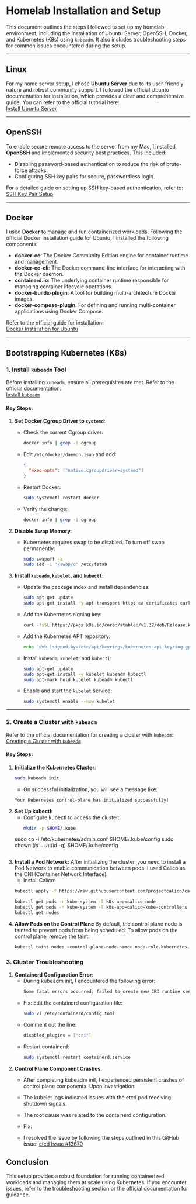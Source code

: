 # Homelab Installation and Setup

This document outlines the steps I followed to set up my homelab environment, including the installation of Ubuntu Server, OpenSSH, Docker, and Kubernetes (K8s) using `kubeadm`. It also includes troubleshooting steps for common issues encountered during the setup.

---

## **Linux**
For my home server setup, I chose **Ubuntu Server** due to its user-friendly nature and robust community support. I followed the official Ubuntu documentation for installation, which provides a clear and comprehensive guide. You can refer to the official tutorial here:  
[Install Ubuntu Server](https://ubuntu.com/tutorials/install-ubuntu-server#1-overview)

---

## **OpenSSH**
To enable secure remote access to the server from my Mac, I installed **OpenSSH** and implemented security best practices. This included:
- Disabling password-based authentication to reduce the risk of brute-force attacks.
- Configuring SSH key pairs for secure, passwordless login.

For a detailed guide on setting up SSH key-based authentication, refer to:  
[SSH Key Pair Setup](https://www.digitalocean.com/community/tutorials/how-to-configure-ssh-key-based-authentication-on-a-linux-server)

---

## **Docker**
I used **Docker** to manage and run containerized workloads. Following the official Docker installation guide for Ubuntu, I installed the following components:
- **docker-ce**: The Docker Community Edition engine for container runtime and management.
- **docker-ce-cli**: The Docker command-line interface for interacting with the Docker daemon.
- **containerd.io**: The underlying container runtime responsible for managing container lifecycle operations.
- **docker-buildx-plugin**: A tool for building multi-architecture Docker images.
- **docker-compose-plugin**: For defining and running multi-container applications using Docker Compose.

Refer to the official guide for installation:  
[Docker Installation for Ubuntu](https://docs.docker.com/engine/install/ubuntu/)

---

## **Bootstrapping Kubernetes (K8s)**

### **1. Install `kubeadm` Tool**
Before installing `kubeadm`, ensure all prerequisites are met. Refer to the official documentation:  
[Install `kubeadm`](https://kubernetes.io/docs/setup/production-environment/tools/kubeadm/install-kubeadm/)

#### **Key Steps:**
1. **Set Docker Cgroup Driver to `systemd`**:
   - Check the current Cgroup driver:
     ```bash
     docker info | grep -i cgroup
     ```
   - Edit `/etc/docker/daemon.json` and add:
     ```json
     {
       "exec-opts": ["native.cgroupdriver=systemd"]
     }
     ```
   - Restart Docker:
     ```bash
     sudo systemctl restart docker
     ```
   - Verify the change:
     ```bash
     docker info | grep -i cgroup
     ```

2. **Disable Swap Memory**:
   - Kubernetes requires swap to be disabled. To turn off swap permanently:
     ```bash
     sudo swapoff -a
     sudo sed -i '/swap/d' /etc/fstab
     ```

3. **Install `kubeadm`, `kubelet`, and `kubectl`**:
   - Update the package index and install dependencies:
     ```bash
     sudo apt-get update
     sudo apt-get install -y apt-transport-https ca-certificates curl gpg
     ```
   - Add the Kubernetes signing key:
     ```bash
     curl -fsSL https://pkgs.k8s.io/core:/stable:/v1.32/deb/Release.key | sudo gpg --dearmor -o /etc/apt/keyrings/kubernetes-apt-keyring.gpg
     ```
   - Add the Kubernetes APT repository:
     ```bash
     echo 'deb [signed-by=/etc/apt/keyrings/kubernetes-apt-keyring.gpg] https://pkgs.k8s.io/core:/stable:/v1.32/deb/ /' | sudo tee /etc/apt/sources.list.d/kubernetes.list
     ```
   - Install `kubeadm`, `kubelet`, and `kubectl`:
     ```bash
     sudo apt-get update
     sudo apt-get install -y kubelet kubeadm kubectl
     sudo apt-mark hold kubelet kubeadm kubectl
     ```
   - Enable and start the `kubelet` service:
     ```bash
     sudo systemctl enable --now kubelet
     ```

---

### **2. Create a Cluster with `kubeadm`**
Refer to the official documentation for creating a cluster with `kubeadm`:  
[Creating a Cluster with `kubeadm`](https://kubernetes.io/docs/setup/production-environment/tools/kubeadm/create-cluster-kubeadm/)

#### **Key Steps:**
1. **Initialize the Kubernetes Cluster**:
   ```bash
   sudo kubeadm init
   ```
   - On successful initialization, you will see a message like:
   ```bash
   Your Kubernetes control-plane has initialized successfully!
   ```
2. **Set Up kubectl:**
   - Configure kubectl to access the cluster:
     ```bash
     mkdir -p $HOME/.kube
    sudo cp -i /etc/kubernetes/admin.conf $HOME/.kube/config
    sudo chown $(id -u):$(id -g) $HOME/.kube/config
     ```
3. **Install a Pod Network:**
    After initializing the cluster, you need to install a Pod Network to enable communication between pods. I used Calico as the CNI (Container Network Interface).
   - Install Calico:
    ```bash
    kubectl apply -f https://raw.githubusercontent.com/projectcalico/calico/v3.26.1/manifests/calico.yaml

    kubectl get pods -n kube-system -l k8s-app=calico-node
    kubectl get pods -n kube-system -l k8s-app=calico-kube-controllers
    kubectl get nodes
    ```
4. **Allow Pods on the Control Plane**
By default, the control plane node is tainted to prevent pods from being scheduled. To allow pods on the control plane, remove the taint:
   ```bash
   kubectl taint nodes <control-plane-node-name> node-role.kubernetes.io/control-plane:NoSchedule-
   ```

### **3. Cluster Troubleshooting**
1. **Containerd Configuration Error**:
   - During kubeadm init, I encountered the following error:
     ```bash
     Some fatal errors occurred: failed to create new CRI runtime service: validate service connection: validate CRI v1 runtime API for endpoint "unix:///var/run/containerd/containerd.sock": rpc error: code = Unimplemented desc = unknown service runtime.v1.RuntimeService
     ```
   - Fix:
     Edit the containerd configuration file:
     ```bash
     sudo vi /etc/containerd/config.toml    
     ```
   - Comment out the line:
     ```bash
     disabled_plugins = ["cri"]
     ```
   - Restart containerd:
     ```bash
     sudo systemctl restart containerd.service
     ```
2. **Control Plane Component Crashes**:
   - After completing kubeadm init, I experienced persistent crashes of control plane components. Upon investigation:
    - The kubelet logs indicated issues with the etcd pod receiving shutdown signals.
    - The root cause was related to the containerd configuration.

   - Fix:
    - I resolved the issue by following the steps outlined in this GitHub issue: [etcd Issue #13670](https://github.com/etcd-io/etcd/issues/13670)

## Conclusion
This setup provides a robust foundation for running containerized workloads and managing them at scale using Kubernetes. If you encounter issues, refer to the troubleshooting section or the official documentation for guidance.
